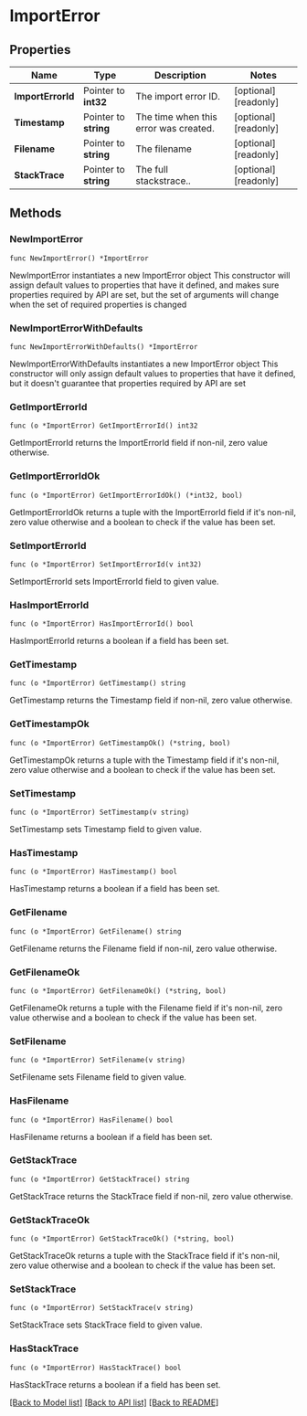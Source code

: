 <!--
 Licensed to the Apache Software Foundation (ASF) under one
 or more contributor license agreements.  See the NOTICE file
 distributed with this work for additional information
 regarding copyright ownership.  The ASF licenses this file
 to you under the Apache License, Version 2.0 (the
 "License"); you may not use this file except in compliance
 with the License.  You may obtain a copy of the License at

   http://www.apache.org/licenses/LICENSE-2.0

 Unless required by applicable law or agreed to in writing,
 software distributed under the License is distributed on an
 "AS IS" BASIS, WITHOUT WARRANTIES OR CONDITIONS OF ANY
 KIND, either express or implied.  See the License for the
 specific language governing permissions and limitations
 under the License.
 -->

# ImportError

## Properties

Name | Type | Description | Notes
------------ | ------------- | ------------- | -------------
**ImportErrorId** | Pointer to **int32** | The import error ID. | [optional] [readonly] 
**Timestamp** | Pointer to **string** | The time when this error was created. | [optional] [readonly] 
**Filename** | Pointer to **string** | The filename | [optional] [readonly] 
**StackTrace** | Pointer to **string** | The full stackstrace.. | [optional] [readonly] 

## Methods

### NewImportError

`func NewImportError() *ImportError`

NewImportError instantiates a new ImportError object
This constructor will assign default values to properties that have it defined,
and makes sure properties required by API are set, but the set of arguments
will change when the set of required properties is changed

### NewImportErrorWithDefaults

`func NewImportErrorWithDefaults() *ImportError`

NewImportErrorWithDefaults instantiates a new ImportError object
This constructor will only assign default values to properties that have it defined,
but it doesn't guarantee that properties required by API are set

### GetImportErrorId

`func (o *ImportError) GetImportErrorId() int32`

GetImportErrorId returns the ImportErrorId field if non-nil, zero value otherwise.

### GetImportErrorIdOk

`func (o *ImportError) GetImportErrorIdOk() (*int32, bool)`

GetImportErrorIdOk returns a tuple with the ImportErrorId field if it's non-nil, zero value otherwise
and a boolean to check if the value has been set.

### SetImportErrorId

`func (o *ImportError) SetImportErrorId(v int32)`

SetImportErrorId sets ImportErrorId field to given value.

### HasImportErrorId

`func (o *ImportError) HasImportErrorId() bool`

HasImportErrorId returns a boolean if a field has been set.

### GetTimestamp

`func (o *ImportError) GetTimestamp() string`

GetTimestamp returns the Timestamp field if non-nil, zero value otherwise.

### GetTimestampOk

`func (o *ImportError) GetTimestampOk() (*string, bool)`

GetTimestampOk returns a tuple with the Timestamp field if it's non-nil, zero value otherwise
and a boolean to check if the value has been set.

### SetTimestamp

`func (o *ImportError) SetTimestamp(v string)`

SetTimestamp sets Timestamp field to given value.

### HasTimestamp

`func (o *ImportError) HasTimestamp() bool`

HasTimestamp returns a boolean if a field has been set.

### GetFilename

`func (o *ImportError) GetFilename() string`

GetFilename returns the Filename field if non-nil, zero value otherwise.

### GetFilenameOk

`func (o *ImportError) GetFilenameOk() (*string, bool)`

GetFilenameOk returns a tuple with the Filename field if it's non-nil, zero value otherwise
and a boolean to check if the value has been set.

### SetFilename

`func (o *ImportError) SetFilename(v string)`

SetFilename sets Filename field to given value.

### HasFilename

`func (o *ImportError) HasFilename() bool`

HasFilename returns a boolean if a field has been set.

### GetStackTrace

`func (o *ImportError) GetStackTrace() string`

GetStackTrace returns the StackTrace field if non-nil, zero value otherwise.

### GetStackTraceOk

`func (o *ImportError) GetStackTraceOk() (*string, bool)`

GetStackTraceOk returns a tuple with the StackTrace field if it's non-nil, zero value otherwise
and a boolean to check if the value has been set.

### SetStackTrace

`func (o *ImportError) SetStackTrace(v string)`

SetStackTrace sets StackTrace field to given value.

### HasStackTrace

`func (o *ImportError) HasStackTrace() bool`

HasStackTrace returns a boolean if a field has been set.


[[Back to Model list]](../README.md#documentation-for-models) [[Back to API list]](../README.md#documentation-for-api-endpoints) [[Back to README]](../README.md)


